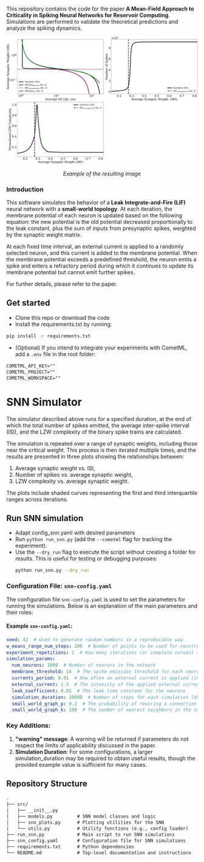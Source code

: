This repository contains the code for the paper **A Mean-Field Approach to Criticality in Spiking Neural Networks for Reservoir Computing**.
Simulations are performed to validate the theoretical predictions and analyze the spiking dynamics.
<div align="center">
  <img src="img/simulation_plots.png" alt="Simulation Plot" width="700"/>
  <p><i>Example of the resulting image</i></p>
</div>


### Introduction

This software simulates the behavior of a **Leak Integrate-and-Fire (LIF)** neural network with a **small-world topology**. At each iteration, the membrane potential of each neuron is updated based on the following equation: the new potential is the old potential decreased proportionally to the leak constant, plus the sum of inputs from presynaptic spikes, weighted by the synaptic weight matrix.

At each fixed time interval, an external current is applied to a randomly selected neuron, and this current is added to the membrane potential. When the membrane potential exceeds a predefined threshold, the neuron emits a spike and enters a refractory period during which it continues to update its membrane potential but cannot emit further spikes.

For further details, please refer to the paper.

## Get started
- Clone this repo or download the code
- Install the requirements.txt by running:
```bash
pip install -r requirements.txt
```
- (Optional) If you intend to integrate your experiments with CometML, add a `.env` file in the root folder:
```
COMETML_API_KEY=""
COMETML_PROJECT=""
COMETML_WORKSPACE=""
```
# SNN Simulator
The simulator described above runs for a specified duration, at the end of which the total number of spikes emitted, the average inter-spike interval (ISI), and the LZW complexity of the binary spike trains are calculated.

The simulation is repeated over a range of synaptic weights, including those near the critical weight. This process is then iterated multiple times, and the results are presented in three plots showing the relationships between:

1. Average synaptic weight vs. ISI,
2. Number of spikes vs. average synaptic weight,
3. LZW complexity vs. average synaptic weight.

The plots include shaded curves representing the first and third interquartile ranges across iterations.


## Run SNN simulation
- Adapt config_snn.yaml with desired parameters
- Run `python run_snn.py` (add the `--cometml` flag for tracking the experiment).
- Use the `--dry_run` flag to execute the script without creating a folder for results. This is useful for testing or debugging purposes:
  ```bash
  python run_snn.py --dry_run
  ```
### Configuration File: `snn-config.yaml`

The configuration file `snn-config.yaml` is used to set the parameters for running the simulations. Below is an explanation of the main parameters and their roles:

#### Example `snn-config.yaml`:
```yaml
seed: 42  # Used to generate random numbers in a reproducible way
w_means_range_num_steps: 200  # Number of points to be used for constructing a curve (i.e., how many different simulations should be run for each iteration)
experiment_repetitions: 1  # How many iterations (or complete curves) should be calculated
simulation_params:
  num_neurons: 1000  # Number of neurons in the network
  membrane_threshold: 14  # The spike emission threshold for each neuron
  currents_period: 0.01  # How often an external current is applied (in milliseconds). The value must be between 0.01 and 9.99, with at most two decimal places.
  external_current: 1.5  # The intensity of the applied external current
  leak_coefficient: 0.01  # The leak time constant for the neurons
  simulation_duration: 10000  # Number of steps for each simulation (duration of simulation for each fixed synaptic weight)
  small_world_graph_p: 0.2  # The probability of rewiring a connection in the small-world network
  small_world_graph_k: 100  # The number of nearest neighbors in the small-world network, which corresponds to twice the average degree of the network (denoted as beta*N in the paper)
```

### Key Additions:
1. **"warning" message**: A warning will be returned if parameters do not respect the limits of applicability discussed in the paper.
2. **Simulation Duration**: For some configurations, a larger simulation_duration may be required to obtain useful results, though the provided example value is sufficient for many cases.

## Repository Structure
```
.
├── src/
│   ├── __init__.py
│   ├── models.py         # SNN model classes and logic
│   ├── snn_plots.py      # Plotting utilities for the SNN
│   └── utils.py          # Utility functions (e.g., config loader)
├── run_snn.py            # Main script to run SNN simulations
├── snn_config.yaml       # Configuration file for SNN simulations
├── requirements.txt      # Python dependencies
└── README.md             # Top-level documentation and instructions
```
